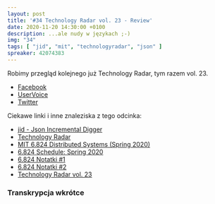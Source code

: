 ```yaml
---
layout: post
title: '#34 Technology Radar vol. 23 - Review'
date: 2020-11-20 14:30:00 +0100
description: ...ale nudy w językach ;-)
img: "34"
tags: [ "jid", "mit", "technologyradar", "json" ]
spreaker: 42074383
---
```

Robimy przegląd kolejnego już Technology Radar, tym razem vol. 23. 

- [Facebook](https://www.facebook.com/patoarchitekci/)
- [UserVoice](https://github.com/patoarchitekci/uservoice/issues)
- [Twitter](https://twitter.com/patoarchitekci)

Ciekawe linki i inne znaleziska z tego odcinka:

- [jid - Json Incremental Digger](https://github.com/simeji/jid)
- [Technology Radar](https://www.thoughtworks.com/radar)
- [MIT 6.824 Distributed Systems (Spring 2020)](https://www.youtube.com/playlist?list=PLrw6a1wE39_tb2fErI4-WkMbsvGQk9_UB)
- [6.824 Schedule: Spring 2020](https://pdos.csail.mit.edu/6.824/schedule.html)
- [6.824 Notatki #1](https://timilearning.com/)
- [6.824 Notatki #2](https://briantliao.com/distributed-systems-notes/)
- [Technology Radar vol. 23](https://assets.thoughtworks.com/assets/technology-radar-vol-23-en.pdf)

### Transkrypcja wkrótce
